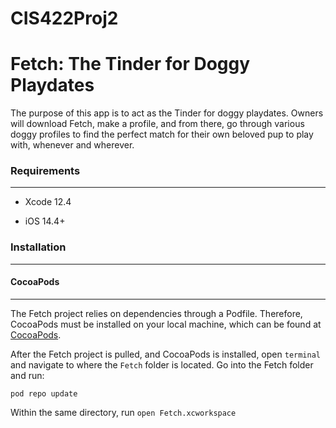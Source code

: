 # CIS422Proj2

# Fetch: The Tinder for Doggy Playdates


The purpose of this app is to act as the Tinder for doggy playdates. Owners will download Fetch, make a profile, and from there, go through various doggy profiles to find the perfect match for their own beloved pup to play with, whenever and wherever.


### Requirements
----------------


* Xcode 12.4

* iOS 14.4+


### Installation
----------------


#### CocoaPods
--------------


The Fetch project relies on dependencies through a Podfile. Therefore, CocoaPods must be installed on your local machine, which can be found at [CocoaPods](https://cocoapods.org). 


After the Fetch project is pulled, and CocoaPods is installed, open `terminal` and navigate to where the `Fetch` folder is located. Go into the Fetch folder and run:
```
pod repo update
```

Within the same directory, run `open Fetch.xcworkspace`
